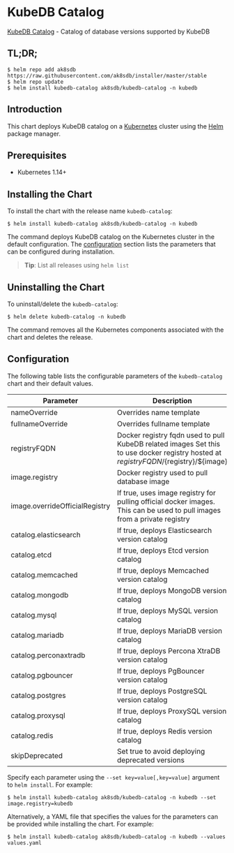 # KubeDB Catalog

[KubeDB Catalog](https://github.com/kubedb) - Catalog of database versions supported by KubeDB

## TL;DR;

```console
$ helm repo add ak8sdb https://raw.githubusercontent.com/ak8sdb/installer/master/stable
$ helm repo update
$ helm install kubedb-catalog ak8sdb/kubedb-catalog -n kubedb
```

## Introduction

This chart deploys KubeDB catalog on a [Kubernetes](http://kubernetes.io) cluster using the [Helm](https://helm.sh) package manager.

## Prerequisites

- Kubernetes 1.14+

## Installing the Chart

To install the chart with the release name `kubedb-catalog`:

```console
$ helm install kubedb-catalog ak8sdb/kubedb-catalog -n kubedb
```

The command deploys KubeDB catalog on the Kubernetes cluster in the default configuration. The [configuration](#configuration) section lists the parameters that can be configured during installation.

> **Tip**: List all releases using `helm list`

## Uninstalling the Chart

To uninstall/delete the `kubedb-catalog`:

```console
$ helm delete kubedb-catalog -n kubedb
```

The command removes all the Kubernetes components associated with the chart and deletes the release.

## Configuration

The following table lists the configurable parameters of the `kubedb-catalog` chart and their default values.

|           Parameter            |                                                              Description                                                               |       Default       |
|--------------------------------|----------------------------------------------------------------------------------------------------------------------------------------|---------------------|
| nameOverride                   | Overrides name template                                                                                                                | <code>""</code>     |
| fullnameOverride               | Overrides fullname template                                                                                                            | <code>""</code>     |
| registryFQDN                   | Docker registry fqdn used to pull KubeDB related images Set this to use docker registry hosted at ${registryFQDN}/${registry}/${image} | <code>""</code>     |
| image.registry                 | Docker registry used to pull database image                                                                                            | <code>kubedb</code> |
| image.overrideOfficialRegistry | If true, uses image registry for pulling official docker images. This can be used to pull images from a private registry               | <code>false</code>  |
| catalog.elasticsearch          | If true, deploys Elasticsearch version catalog                                                                                         | <code>true</code>   |
| catalog.etcd                   | If true, deploys Etcd version catalog                                                                                                  | <code>true</code>   |
| catalog.memcached              | If true, deploys Memcached version catalog                                                                                             | <code>true</code>   |
| catalog.mongodb                | If true, deploys MongoDB version catalog                                                                                               | <code>true</code>   |
| catalog.mysql                  | If true, deploys MySQL version catalog                                                                                                 | <code>true</code>   |
| catalog.mariadb                | If true, deploys MariaDB version catalog                                                                                               | <code>true</code>   |
| catalog.perconaxtradb          | If true, deploys Percona XtraDB version catalog                                                                                        | <code>true</code>   |
| catalog.pgbouncer              | If true, deploys PgBouncer version catalog                                                                                             | <code>true</code>   |
| catalog.postgres               | If true, deploys PostgreSQL version catalog                                                                                            | <code>true</code>   |
| catalog.proxysql               | If true, deploys ProxySQL version catalog                                                                                              | <code>true</code>   |
| catalog.redis                  | If true, deploys Redis version catalog                                                                                                 | <code>true</code>   |
| skipDeprecated                 | Set true to avoid deploying deprecated versions                                                                                        | <code>true</code>   |


Specify each parameter using the `--set key=value[,key=value]` argument to `helm install`. For example:

```console
$ helm install kubedb-catalog ak8sdb/kubedb-catalog -n kubedb --set image.registry=kubedb
```

Alternatively, a YAML file that specifies the values for the parameters can be provided while
installing the chart. For example:

```console
$ helm install kubedb-catalog ak8sdb/kubedb-catalog -n kubedb --values values.yaml
```

